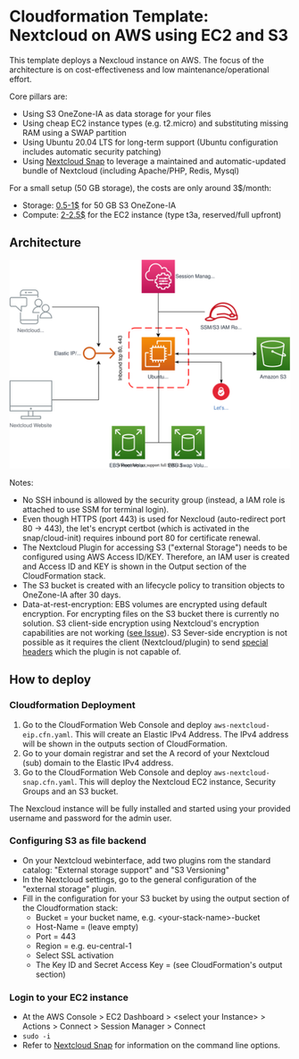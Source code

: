 # Cloudformation Template: Nextcloud on AWS using EC2 and S3

This template deploys a Nexcloud instance on AWS.
The focus of the architecture is on cost-effectiveness and low maintenance/operational effort.

Core pillars are:

- Using S3 OneZone-IA as data storage for your files
- Using cheap EC2 instance types (e.g. t2.micro) and substituting missing RAM using a SWAP partition
- Using Ubuntu 20.04 LTS for long-term support (Ubuntu configuration includes automatic security patching)
- Using [Nextcloud Snap](https://github.com/nextcloud/nextcloud-snap) to leverage a maintained and automatic-updated bundle of Nextcloud (including Apache/PHP, Redis, Mysql)

For a small setup (50 GB storage), the costs are only around 3$/month:

- Storage: [0.5-1$](https://aws.amazon.com/de/s3/pricing/) for 50 GB S3 OneZone-IA
- Compute: [2-2.5$](https://www.ec2instances.info/) for the EC2 instance (type t3a, reserved/full upfront)

## Architecture

![Architecture Overview](aws-nextcloud-snap.svg)

Notes:

- No SSH inbound is allowed by the security group (instead, a IAM role is attached to use SSM for terminal login).
- Even though HTTPS (port 443) is used for Nexcloud (auto-redirect port 80 -> 443), the let's encrypt certbot (which is activated in the snap/cloud-init) requires inbound port 80 for certificate renewal.
- The Nextcloud Plugin for accessing S3 ("external Storage") needs to be configured using AWS Access ID/KEY. Therefore, an IAM user is created and Access ID and KEY is shown in the Output section of the CloudFormation stack.
- The S3 bucket is created with an lifecycle policy to transition objects to OneZone-IA after 30 days.
- Data-at-rest-encryption: EBS volumes are encrypted using default encryption. For encrypting files on the S3 bucket there is currently no solution. S3 client-side encryption using Nextcloud's encryption capabilities are not working ([see Issue](https://github.com/nextcloud/server/issues/22077)). S3 Sever-side encryption is not possible as it requires the client (Nextcloud/plugin) to send [special headers](https://docs.aws.amazon.com/AmazonS3/latest/dev/UsingServerSideEncryption.html) which the plugin is not capable of.

## How to deploy

### Cloudformation Deployment

1. Go to the CloudFormation Web Console and deploy `aws-nextcloud-eip.cfn.yaml`. This will create an Elastic IPv4 Address. The IPv4 address will be shown in the outputs section of CloudFormation.
2. Go to your domain registrar and set the A record of your Nextcloud (sub) domain to the Elastic IPv4 address.
3. Go to the CloudFormation Web Console and deploy `aws-nextcloud-snap.cfn.yaml`. This will deploy the Nextcloud EC2 instance, Security Groups and an S3 bucket.

The Nexcloud instance will be fully installed and started using your provided username and password for the admin user.

### Configuring S3 as file backend

- On your Nextcloud webinterface, add two plugins rom the standard catalog: "External storage support" and "S3 Versioning"
- In the Nextcloud settings, go to the general configuration of the "external storage" plugin.
- Fill in the configuration for your S3 bucket by using the output section of the Cloudformation stack:
  - Bucket = your bucket name, e.g. \<your-stack-name\>-bucket
  - Host-Name = (leave empty)
  - Port = 443
  - Region = e.g. eu-central-1
  - Select SSL activation
  - The Key ID and Secret Access Key = (see CloudFormation's output section)
  
### Login to your EC2 instance

- At the AWS Console > EC2 Dashboard > \<select your Instance\> > Actions > Connect > Session Manager > Connect
- `sudo -i`
- Refer to [Nextcloud Snap](https://github.com/nextcloud/nextcloud-snap) for information on the command line options.
